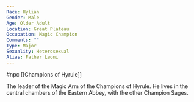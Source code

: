 ```yaml
---
Race: Hylian
Gender: Male
Age: Older Adult
Location: Great Plateau
Occupation: Magic Champion
Comments: ""
Type: Major
Sexuality: Heterosexual
Alias: Father Leoni
---
```

#npc [[Champions of Hyrule]]

The leader of the Magic Arm of the Champions of Hyrule. He lives in the central chambers of the Eastern Abbey, with the other Champion Sages.
